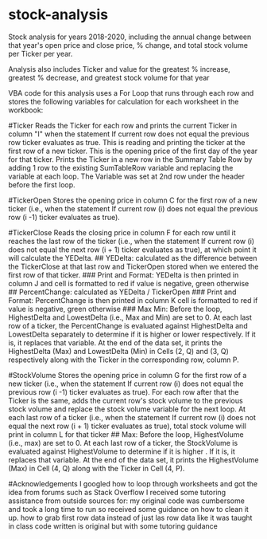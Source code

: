 # stock-analysis

Stock analysis for years 2018-2020, including the annual change between that year's open price and close price, % change, and total stock volume per Ticker per year.

Analysis also includes Ticker and value for the greatest % increase, greatest % decrease, and greatest stock volume for that year

VBA code for this analysis uses a For Loop that runs through each row and stores the following variables for calculation for each worksheet in the workbook:

#Ticker
	Reads the Ticker for each row and prints the current Ticker in column "I" when the statement If current row does not equal the previous row ticker evaluates as true. This is reading and printing the ticker at the first row of a new ticker. This is the opening price of the first day of the year for that ticker.
	Prints the Ticker in a new row in the Summary Table Row by adding 1 row to the existing SumTableRow variable and replacing the variable at each loop. The Variable was set at 2nd row under the header before the first loop.

#TickerOpen
	Stores the opening price in column C for the first row of a new ticker (i.e., when the statement If current row (i) does not equal the previous row (i -1) ticker evaluates as true).

#TickerClose
	Reads the closing price in column F for each row until it reaches the last row of the ticker (i.e., when the statement If current row (i) does not equal the next row (i + 1) ticker evaluates as true), at which point it will calculate the YEDelta.
	## YEDelta: calculated as the difference between the TickerClose at that last row and TickerOpen stored when we entered the first row of that ticker. 
		### Print and Format: YEDelta is then printed in column J and cell is formatted to red if value is negative, green otherwise
	## PercentChange: calculated as YEDelta / TickerOpen 
		### Print and Format: PercentChange is then printed in column K cell is formatted to red if value is negative, green otherwise
		### Max Min: Before the loop, HighestDelta and LowestDelta (i.e., Max and Min) are set to 0. At each last row of a ticker, the PercentChange is evaluated against HighestDelta and LowestDelta separately to determine if it is higher or lower respectively. If it is, it replaces that variable. At the end of the data set, it prints the HighestDelta (Max) and LowestDelta (Min) in Cells (2, Q) and (3, Q) respectively along with the Ticker in the corresponding row, column P.


#StockVolume
	Stores the opening price in column G for the first row of a new ticker (i.e., when the statement If current row (i) does not equal the previous row (i -1) ticker evaluates as true). For each row after that the Ticker is the same, adds the current row's stock volume to the previous stock volume and replace the stock volume variable for the next loop.
	At each last row of a ticker (i.e., when the statement If current row (i) does not equal the next row (i + 1) ticker evaluates as true), total stock volume will print in column L for that ticker
	## Max: Before the loop, HighestVolume (i.e., max) are set to 0. At each last row of a ticker, the StockVolume is evaluated against HighestVolume to determine if it is higher . If it is, it replaces that variable. At the end of the data set, it prints the HighestVolume (Max) in Cell (4, Q) along with the Ticker in Cell (4, P).

#Acknowledgements
	I googled how to loop through worksheets and got the idea from forums such as Stack Overflow
	I received some tutoring assistance from outside sources for: 
		my original code was cumbersome and took a long time to run so received some guidance on how to clean it up. 
		how to grab first row data instead of just las row data like it was taught in class
		code written is original but with some tutoring guidance